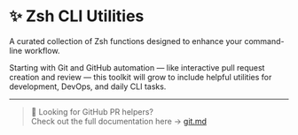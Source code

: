 # ✨ Zsh CLI Utilities

A curated collection of Zsh functions designed to enhance your command-line workflow.

Starting with Git and GitHub automation — like interactive pull request creation and review — this toolkit will grow to include helpful utilities for development, DevOps, and daily CLI tasks.

---

> 📘 Looking for GitHub PR helpers?  
> Check out the full documentation here → [git.md](./git/git.md)
